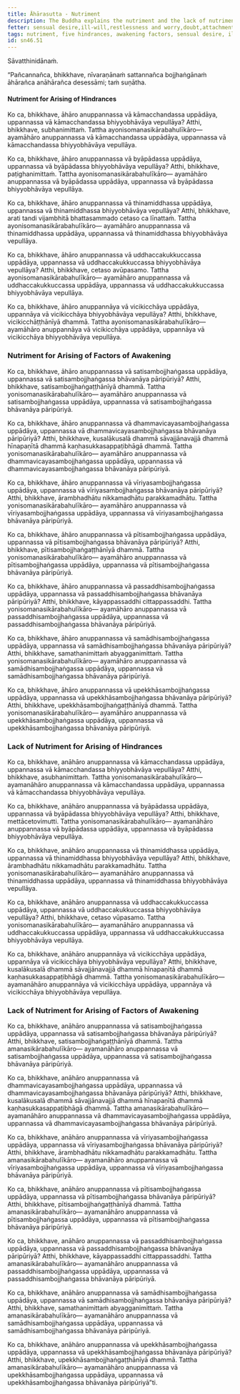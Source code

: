 ```yaml
---
title: Āhārasutta - Nutriment
description: The Buddha explains the nutriment and the lack of nutriment for the five hindrances and the seven factors of awakening.
fetter: sensual desire,ill-will,restlessness and worry,doubt,attachment to rites and rituals
tags: nutriment, five hindrances, awakening factors, sensual desire, ill-will, restlessness, worry, doubt, mindfulness, investigation of phenomena, persistence, energy, joy, tranquility, collectedness, equanimity, sn, sn45-56, sn46
id: sn46.51
---
```


Sāvatthinidānaṁ.

“Pañcannañca, bhikkhave, nīvaraṇānaṁ sattannañca bojjhaṅgānaṁ āhārañca anāhārañca desessāmi; taṁ suṇātha.

#### Nutriment for Arising of Hindrances

Ko ca, bhikkhave, āhāro anuppannassa vā kāmacchandassa uppādāya, uppannassa vā kāmacchandassa bhiyyobhāvāya vepullāya? Atthi, bhikkhave, subhanimittaṁ. Tattha ayonisomanasikārabahulīkāro— ayamāhāro anuppannassa vā kāmacchandassa uppādāya, uppannassa vā kāmacchandassa bhiyyobhāvāya vepullāya.

Ko ca, bhikkhave, āhāro anuppannassa vā byāpādassa uppādāya, uppannassa vā byāpādassa bhiyyobhāvāya vepullāya? Atthi, bhikkhave, paṭighanimittaṁ. Tattha ayonisomanasikārabahulīkāro— ayamāhāro anuppannassa vā byāpādassa uppādāya, uppannassa vā byāpādassa bhiyyobhāvāya vepullāya.

Ko ca, bhikkhave, āhāro anuppannassa vā thinamiddhassa uppādāya, uppannassa vā thinamiddhassa bhiyyobhāvāya vepullāya? Atthi, bhikkhave, arati tandi vijambhitā bhattasammado cetaso ca līnattaṁ. Tattha ayonisomanasikārabahulīkāro— ayamāhāro anuppannassa vā thinamiddhassa uppādāya, uppannassa vā thinamiddhassa bhiyyobhāvāya vepullāya.

Ko ca, bhikkhave, āhāro anuppannassa vā uddhaccakukkuccassa uppādāya, uppannassa vā uddhaccakukkuccassa bhiyyobhāvāya vepullāya? Atthi, bhikkhave, cetaso avūpasamo. Tattha ayonisomanasikārabahulīkāro— ayamāhāro anuppannassa vā uddhaccakukkuccassa uppādāya, uppannassa vā uddhaccakukkuccassa bhiyyobhāvāya vepullāya.

Ko ca, bhikkhave, āhāro anuppannāya vā vicikicchāya uppādāya, uppannāya vā vicikicchāya bhiyyobhāvāya vepullāya? Atthi, bhikkhave, vicikicchāṭṭhānīyā dhammā. Tattha ayonisomanasikārabahulīkāro— ayamāhāro anuppannāya vā vicikicchāya uppādāya, uppannāya vā vicikicchāya bhiyyobhāvāya vepullāya.

### Nutriment for Arising of Factors of Awakening

Ko ca, bhikkhave, āhāro anuppannassa vā satisambojjhaṅgassa uppādāya, uppannassa vā satisambojjhaṅgassa bhāvanāya pāripūriyā? Atthi, bhikkhave, satisambojjhaṅgaṭṭhānīyā dhammā. Tattha yonisomanasikārabahulīkāro— ayamāhāro anuppannassa vā satisambojjhaṅgassa uppādāya, uppannassa vā satisambojjhaṅgassa bhāvanāya pāripūriyā.

Ko ca, bhikkhave, āhāro anuppannassa vā dhammavicayasambojjhaṅgassa uppādāya, uppannassa vā dhammavicayasambojjhaṅgassa bhāvanāya pāripūriyā? Atthi, bhikkhave, kusalākusalā dhammā sāvajjānavajjā dhammā hīnapaṇītā dhammā kaṇhasukkasappaṭibhāgā dhammā. Tattha yonisomanasikārabahulīkāro— ayamāhāro anuppannassa vā dhammavicayasambojjhaṅgassa uppādāya, uppannassa vā dhammavicayasambojjhaṅgassa bhāvanāya pāripūriyā.

Ko ca, bhikkhave, āhāro anuppannassa vā vīriyasambojjhaṅgassa uppādāya, uppannassa vā vīriyasambojjhaṅgassa bhāvanāya pāripūriyā? Atthi, bhikkhave, ārambhadhātu nikkamadhātu parakkamadhātu. Tattha yonisomanasikārabahulīkāro— ayamāhāro anuppannassa vā vīriyasambojjhaṅgassa uppādāya, uppannassa vā vīriyasambojjhaṅgassa bhāvanāya pāripūriyā.

Ko ca, bhikkhave, āhāro anuppannassa vā pītisambojjhaṅgassa uppādāya, uppannassa vā pītisambojjhaṅgassa bhāvanāya pāripūriyā? Atthi, bhikkhave, pītisambojjhaṅgaṭṭhānīyā dhammā. Tattha yonisomanasikārabahulīkāro— ayamāhāro anuppannassa vā pītisambojjhaṅgassa uppādāya, uppannassa vā pītisambojjhaṅgassa bhāvanāya pāripūriyā.

Ko ca, bhikkhave, āhāro anuppannassa vā passaddhisambojjhaṅgassa uppādāya, uppannassa vā passaddhisambojjhaṅgassa bhāvanāya pāripūriyā? Atthi, bhikkhave, kāyappassaddhi cittappassaddhi. Tattha yonisomanasikārabahulīkāro— ayamāhāro anuppannassa vā passaddhisambojjhaṅgassa uppādāya, uppannassa vā passaddhisambojjhaṅgassa bhāvanāya pāripūriyā.

Ko ca, bhikkhave, āhāro anuppannassa vā samādhisambojjhaṅgassa uppādāya, uppannassa vā samādhisambojjhaṅgassa bhāvanāya pāripūriyā? Atthi, bhikkhave, samathanimittaṁ abyagganimittaṁ. Tattha yonisomanasikārabahulīkāro— ayamāhāro anuppannassa vā samādhisambojjhaṅgassa uppādāya, uppannassa vā samādhisambojjhaṅgassa bhāvanāya pāripūriyā.

Ko ca, bhikkhave, āhāro anuppannassa vā upekkhāsambojjhaṅgassa uppādāya, uppannassa vā upekkhāsambojjhaṅgassa bhāvanāya pāripūriyā? Atthi, bhikkhave, upekkhāsambojjhaṅgaṭṭhānīyā dhammā. Tattha yonisomanasikārabahulīkāro— ayamāhāro anuppannassa vā upekkhāsambojjhaṅgassa uppādāya, uppannassa vā upekkhāsambojjhaṅgassa bhāvanāya pāripūriyā.

### Lack of Nutriment for Arising of Hindrances

Ko ca, bhikkhave, anāhāro anuppannassa vā kāmacchandassa uppādāya, uppannassa vā kāmacchandassa bhiyyobhāvāya vepullāya? Atthi, bhikkhave, asubhanimittaṁ. Tattha yonisomanasikārabahulīkāro— ayamanāhāro anuppannassa vā kāmacchandassa uppādāya, uppannassa vā kāmacchandassa bhiyyobhāvāya vepullāya.

Ko ca, bhikkhave, anāhāro anuppannassa vā byāpādassa uppādāya, uppannassa vā byāpādassa bhiyyobhāvāya vepullāya? Atthi, bhikkhave, mettācetovimutti. Tattha yonisomanasikārabahulīkāro— ayamanāhāro anuppannassa vā byāpādassa uppādāya, uppannassa vā byāpādassa bhiyyobhāvāya vepullāya.

Ko ca, bhikkhave, anāhāro anuppannassa vā thinamiddhassa uppādāya, uppannassa vā thinamiddhassa bhiyyobhāvāya vepullāya? Atthi, bhikkhave, ārambhadhātu nikkamadhātu parakkamadhātu. Tattha yonisomanasikārabahulīkāro— ayamanāhāro anuppannassa vā thinamiddhassa uppādāya, uppannassa vā thinamiddhassa bhiyyobhāvāya vepullāya.

Ko ca, bhikkhave, anāhāro anuppannassa vā uddhaccakukkuccassa uppādāya, uppannassa vā uddhaccakukkuccassa bhiyyobhāvāya vepullāya? Atthi, bhikkhave, cetaso vūpasamo. Tattha yonisomanasikārabahulīkāro— ayamanāhāro anuppannassa vā uddhaccakukkuccassa uppādāya, uppannassa vā uddhaccakukkuccassa bhiyyobhāvāya vepullāya.

Ko ca, bhikkhave, anāhāro anuppannāya vā vicikicchāya uppādāya, uppannāya vā vicikicchāya bhiyyobhāvāya vepullāya? Atthi, bhikkhave, kusalākusalā dhammā sāvajjānavajjā dhammā hīnapaṇītā dhammā kaṇhasukkasappaṭibhāgā dhammā. Tattha yonisomanasikārabahulīkāro— ayamanāhāro anuppannāya vā vicikicchāya uppādāya, uppannāya vā vicikicchāya bhiyyobhāvāya vepullāya.

### Lack of Nutriment for Arising of Factors of Awakening

Ko ca, bhikkhave, anāhāro anuppannassa vā satisambojjhaṅgassa uppādāya, uppannassa vā satisambojjhaṅgassa bhāvanāya pāripūriyā? Atthi, bhikkhave, satisambojjhaṅgaṭṭhānīyā dhammā. Tattha amanasikārabahulīkāro— ayamanāhāro anuppannassa vā satisambojjhaṅgassa uppādāya, uppannassa vā satisambojjhaṅgassa bhāvanāya pāripūriyā.

Ko ca, bhikkhave, anāhāro anuppannassa vā dhammavicayasambojjhaṅgassa uppādāya, uppannassa vā dhammavicayasambojjhaṅgassa bhāvanāya pāripūriyā? Atthi, bhikkhave, kusalākusalā dhammā sāvajjānavajjā dhammā hīnapaṇītā dhammā kaṇhasukkasappaṭibhāgā dhammā. Tattha amanasikārabahulīkāro— ayamanāhāro anuppannassa vā dhammavicayasambojjhaṅgassa uppādāya, uppannassa vā dhammavicayasambojjhaṅgassa bhāvanāya pāripūriyā.

Ko ca, bhikkhave, anāhāro anuppannassa vā vīriyasambojjhaṅgassa uppādāya, uppannassa vā vīriyasambojjhaṅgassa bhāvanāya pāripūriyā? Atthi, bhikkhave, ārambhadhātu nikkamadhātu parakkamadhātu. Tattha amanasikārabahulīkāro— ayamanāhāro anuppannassa vā vīriyasambojjhaṅgassa uppādāya, uppannassa vā vīriyasambojjhaṅgassa bhāvanāya pāripūriyā.

Ko ca, bhikkhave, anāhāro anuppannassa vā pītisambojjhaṅgassa uppādāya, uppannassa vā pītisambojjhaṅgassa bhāvanāya pāripūriyā? Atthi, bhikkhave, pītisambojjhaṅgaṭṭhānīyā dhammā. Tattha amanasikārabahulīkāro— ayamanāhāro anuppannassa vā pītisambojjhaṅgassa uppādāya, uppannassa vā pītisambojjhaṅgassa bhāvanāya pāripūriyā.

Ko ca, bhikkhave, anāhāro anuppannassa vā passaddhisambojjhaṅgassa uppādāya, uppannassa vā passaddhisambojjhaṅgassa bhāvanāya pāripūriyā? Atthi, bhikkhave, kāyappassaddhi cittappassaddhi. Tattha amanasikārabahulīkāro— ayamanāhāro anuppannassa vā passaddhisambojjhaṅgassa uppādāya, uppannassa vā passaddhisambojjhaṅgassa bhāvanāya pāripūriyā.

Ko ca, bhikkhave, anāhāro anuppannassa vā samādhisambojjhaṅgassa uppādāya, uppannassa vā samādhisambojjhaṅgassa bhāvanāya pāripūriyā? Atthi, bhikkhave, samathanimittaṁ abyagganimittaṁ. Tattha amanasikārabahulīkāro— ayamanāhāro anuppannassa vā samādhisambojjhaṅgassa uppādāya, uppannassa vā samādhisambojjhaṅgassa bhāvanāya pāripūriyā.

Ko ca, bhikkhave, anāhāro anuppannassa vā upekkhāsambojjhaṅgassa uppādāya, uppannassa vā upekkhāsambojjhaṅgassa bhāvanāya pāripūriyā? Atthi, bhikkhave, upekkhāsambojjhaṅgaṭṭhānīyā dhammā. Tattha amanasikārabahulīkāro— ayamanāhāro anuppannassa vā upekkhāsambojjhaṅgassa uppādāya, uppannassa vā upekkhāsambojjhaṅgassa bhāvanāya pāripūriyā”ti.